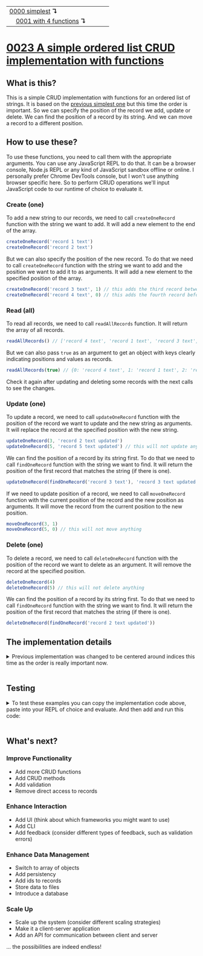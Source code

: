 <table>
  <tr>
    <td><a href="../0000-simplest-for-me/README.md">0000 simplest</a> <b>↴</b></td>
    <td>&nbsp; &nbsp; &nbsp;</td>
    <td></td>
  </tr>
  <tr>
    <td>&nbsp; &nbsp; <a href="../0001-with-functions/README.md">0001 with 4 functions</a> <b>↴</b></td>
    <td>&nbsp; &nbsp; &nbsp;</td>
    <td></td>
  </tr>
</table>

# [0023 A simple ordered list CRUD implementation with functions](https://github.com/UniBreakfast/crud-of-increasing-complexity/blob/master/0023-ordered-with-funcs/README.md)

## What is this?

This is a simple CRUD implementation with functions for an ordered list of strings. It is based on the [previous simplest one](../0001-with-functions/README.md) but this time the order is important. So we can specify the position of the record we add, update or delete. We can find the position of a record by its string. And we can move a record to a different position.

## How to use these?

To use these functions, you need to call them with the appropriate arguments. You can use any JavaScript REPL to do that. It can be a browser console, Node.js REPL or any kind of JavaScript sandbox offline or online. I personally prefer Chrome DevTools console, but I won't use anything browser specific here. So to perform CRUD operations we'll input JavaScript code to our runtime of choice to evaluate it.

### Create (one)

To add a new string to our records, we need to call `createOneRecord` function with the string we want to add. It will add a new element to the end of the array.

```js
createOneRecord('record 1 text')
createOneRecord('record 2 text')
```

But we can also specify the position of the new record. To do that we need to call `createOneRecord` function with the string we want to add and the position we want to add it to as arguments. It will add a new element to the specified position of the array.

```js
createOneRecord('record 3 text', 1) // this adds the third record between the first and the second
createOneRecord('record 4 text', 0) // this adds the fourth record before the previous three
```

### Read (all)

To read all records, we need to call `readAllRecords` function. It will return the array of all records.

```js
readAllRecords() // ['record 4 text', 'record 1 text', 'record 3 text', 'record 2 text']
```

But we can also pass `true` as an argument to get an object with keys clearly indicating positions and values as records.

```js
readAllRecords(true) // {0: 'record 4 text', 1: 'record 1 text', 2: 'record 3 text', 3: 'record 2 text'}
```

Check it again after updating and deleting some records with the next calls to see the changes.

### Update (one)

To update a record, we need to call `updateOneRecord` function with the position of the record we want to update and the new string as arguments. It will replace the record at the specified position with the new string.

```js
updateOneRecord(3, 'record 2 text updated')
updateOneRecord(5, 'record 5 text updated') // this will not update anything
```

We can find the position of a record by its string first. To do that we need to call `findOneRecord` function with the string we want to find. It will return the position of the first record that matches the string (if there is one).

```js
updateOneRecord(findOneRecord('record 3 text'), 'record 3 text updated')
```

If we need to update position of a record, we need to call `moveOneRecord` function with the current position of the record and the new position as arguments. It will move the record from the current position to the new position.

```js
moveOneRecord(3, 1)
moveOneRecord(5, 0) // this will not move anything
```

### Delete (one)

To delete a record, we need to call `deleteOneRecord` function with the position of the record we want to delete as an argument. It will remove the record at the specified position.

```js
deleteOneRecord(4)
deleteOneRecord(5) // this will not delete anything
```

We can find the position of a record by its string first. To do that we need to call `findOneRecord` function with the string we want to find. It will return the position of the first record that matches the string (if there is one).

```js
deleteOneRecord(findOneRecord('record 2 text updated'))
```

## The implementation details

<details><summary>Previous implementation was changed to be centered around indices this time as the order is really important now.</summary><br>

  ```js
  var records = []

  function createOneRecord(str, pos) {
    if (pos === undefined) records.push(str)
    else records.splice(pos, 0, str)
  }

  function readAllRecords(indexed) {
    if (!indexed) return [...records]
    
    return Object.fromEntries(Object.entries(records))
  }

  function updateOneRecord(i, str) {
    if (records[i] !== undefined) records[i] = str
  }

  function deleteOneRecord(i) {
    if (records[i] !== undefined) records.splice(i, 1)
  }

  function findOneRecord(str) {
    return records.indexOf(str)
  }

  function moveOneRecord(from, to) {
    if (records[from] !== undefined && records[to] !== undefined) {
      records.splice(to, 0, records.splice(from, 1)[0])
    }
  }
  ```

</details><br>

## Testing

<details>
  <summary>To test these examples you can copy the implementation code above, paste into your REPL of choice and evaluate. And then add and run this code:</summary><br>
  
  ```js
  console.log("createOneRecord('record 1 text')")
  createOneRecord('record 1 text')
  console.log("createOneRecord('record 2 text')")
  createOneRecord('record 2 text')
  console.log("createOneRecord('record 3 text', 1)")
  createOneRecord('record 3 text', 1)
  console.log("createOneRecord('record 4 text', 0)")
  createOneRecord('record 4 text', 0)

  console.log('readAllRecords()')
  console.log(readAllRecords())
  // (4) ['record 4 text', 'record 1 text', 'record 3 text', 'record 2 text']

  console.log('readAllRecords(true)')
  console.log(readAllRecords(true))
  // {0: 'record 4 text', 1: 'record 1 text', 2: 'record 3 text', 3: 'record 2 text'}

  console.log("updateOneRecord(3, 'record 2 text updated')")
  updateOneRecord(3, 'record 2 text updated')
  console.log("updateOneRecord(5, 'record 5 text updated')")
  updateOneRecord(5, 'record 5 text updated')
  console.log("updateOneRecord(findOneRecord('record 3 text'), 'record 3 text updated')")
  updateOneRecord(findOneRecord('record 3 text'), 'record 3 text updated')

  console.log('readAllRecords()')
  console.log(readAllRecords())
  // (4) ['record 4 text', 'record 1 text', 'record 3 text updated', 'record 2 text updated']

  console.log("moveOneRecord(3, 1)")
  moveOneRecord(3, 1)
  console.log("moveOneRecord(5, 0)")
  moveOneRecord(5, 0)

  console.log('readAllRecords()')
  console.log(readAllRecords())
  // (4) ['record 4 text', 'record 2 text updated', 'record 1 text', 'record 3 text updated']

  console.log("deleteOneRecord(4)")
  deleteOneRecord(4)
  console.log("deleteOneRecord(5)")
  deleteOneRecord(5)
  console.log("deleteOneRecord(findOneRecord('record 2 text updated'))")
  deleteOneRecord(findOneRecord('record 2 text updated'))

  console.log('readAllRecords(true)')
  console.log(readAllRecords(true))
  // {0: 'record 4 text', 1: 'record 1 text', 2: 'record 3 text updated'}
  ```

  And then you can compare the actual output with the expected output in the comments.
</details><br>

## What's next?

### Improve Functionality
- Add more CRUD functions
- Add CRUD methods
- Add validation
- Remove direct access to records

### Enhance Interaction
- Add UI (think about which frameworks you might want to use)
- Add CLI
- Add feedback (consider different types of feedback, such as validation errors)

### Enhance Data Management
- Switch to array of objects
- Add persistency
- Add ids to records
- Store data to files
- Introduce a database

### Scale Up
- Scale up the system (consider different scaling strategies)
- Make it a client-server application
- Add an API for communication between client and server

... the possibilities are indeed endless!
